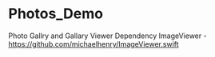 # Photos_Demo
Photo Gallry and Gallary Viewer
Dependency ImageViewer - https://github.com/michaelhenry/ImageViewer.swift
